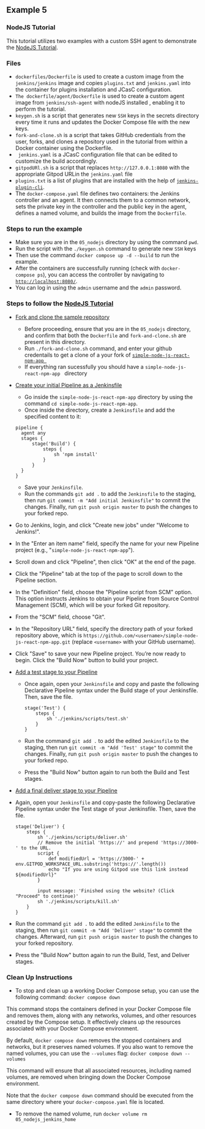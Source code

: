 ## Example 5
###  NodeJS Tutorial
This tutorial utilizes two examples with a custom SSH agent to demonstrate the [NodeJS Tutorial](https://www.jenkins.io/doc/tutorials/simple-node-js-react-npm-app/).

### Files 

* `dockerfiles/Dockerfile` is used to create a custom image from the `jenkins/jenkins` image and copies `plugins.txt` and `jenkins.yaml` into the container for plugins installation and JCasC configuration.
* `The dockerfile/agent/Dockerfile` is used to create a custom agent image from `jenkins/ssh-agent` with nodeJS installed , enabling it to perform the tutorial.
* `keygen.sh` is a script that generates new `SSH` keys in the secrets directory every time it runs and updates the Docker Compose file with the new keys.
* `fork-and-clone.sh` is a script that takes GitHub credentials from the user, forks, and clones a repository used in the tutorial from within a Docker container using the Dockerfile.
* ` jenkins.yaml` is a JCasC configuration file that can be edited to customize the build accordingly.
* `gitpodURl.sh` is a script that replaces `http://127.0.0.1:8080` with the appropriate Gitpod URLin the `jenkins.yaml` file
* `plugins.txt` is a list of plugins that are installed with the help of [`jenkins-plugin-cli`](https://www.jenkins.io/doc/book/managing/plugins/#install-with-cli).
* The `docker-compose.yaml` file defines two containers: the Jenkins controller and an agent. It then connects them to a common network, sets the private key in the controller and the public key in the agent, defines a named volume, and builds the image from the `Dockerfile`.

### Steps to run the example 

* Make sure you are in the `05_nodejs` directory by using the command `pwd`. 
* Run the script with the `./keygen.sh` command to generate new `SSH` keys 
* Then use the command `docker compose up -d --build` to run the example.
* After the containers are successfully running (check with `docker-compose ps`), you can access the controller by navigating to [`http://localhost:8080/`](http://localhost:8080/).
* You can log in using the `admin` username and the `admin` password.

### Steps to follow the [NodeJS Tutorial](https://www.jenkins.io/doc/tutorials/build-a-node-js-and-react-app-with-npm)

- [Fork and clone the sample repository](https://www.jenkins.io/doc/tutorials/build-a-node-js-and-react-app-with-npm/#fork-and-clone-the-sample-repository-on-github)

  - Before proceeding, ensure that you are in the `05_nodejs` directory, and confirm that both the `Dockerfile` and `fork-and-clone.sh` are present in this directory.
  - Run `./fork-and-clone.sh` command, and enter your github credentails to get a clone of a your fork of [`simple-node-js-react-npm-app `](https://github.com/jenkins-docs/simple-node-js-react-npm-app )  
  - If everything ran sucessfully you should have a `simple-node-js-react-npm-app ` directory 
- [Create your initial Pipeline as a Jenkinsfile](https://www.jenkins.io/doc/tutorials/build-a-node-js-and-react-app-with-npm/#create-your-pipeline-project-in-jenkins)
  
  - Go inside the `simple-node-js-react-npm-app` directory by using the command `cd simple-node-js-react-npm-app`.
  - Once inside the directory, create a `Jenkinsfile` and add the specified content to it:
  ```
  pipeline {
    agent any
    stages {
        stage('Build') {
            steps {
                sh 'npm install'
            }
        }
    }
  }
  
  ```
  - Save your `Jenkinsfile`.
  - Run the commands `git add .` to add the `Jenkinsfile` to the staging, then run `git commit -m "Add initial Jenkinsfile"` to commit the changes. Finally, run `git push origin master` to push the changes to your forked repo.
 - Go to Jenkins, login, and click "Create new jobs" under "Welcome to Jenkins!".
  - In the "Enter an item name" field, specify the name for your new Pipeline project (e.g., "`simple-node-js-react-npm-app`").

  - Scroll down and click "Pipeline", then click "OK" at the end of the page.
  - Click the "Pipeline" tab at the top of the page to scroll down to the Pipeline section.
  - In the "Definition" field, choose the "Pipeline script from SCM" option. This option instructs Jenkins to obtain your Pipeline from Source Control Management (SCM), which will be your forked Git repository.
  - From the "SCM" field, choose "Git".
  - In the "Repository URL" field, specify the directory path of your forked repository above, which is `https://github.com/<username>/simple-node-js-react-npm-app.git` (replace `<username>` with your GitHub username).
  - Click "Save" to save your new Pipeline project. You’re now ready to begin. Click the "Build Now" button to build your project.

- [Add a test stage to your Pipeline](https://www.jenkins.io/doc/tutorials/build-a-node-js-and-react-app-with-npm/#add-a-test-stage-to-your-pipeline)

  - Once again, open your `Jenkinsfile` and copy and paste the following Declarative Pipeline syntax under the Build stage of your Jenkinsfile. Then, save the file.

        stage('Test') {
            steps {
                sh './jenkins/scripts/test.sh'
            }
        }
  - Run the command `git add .` to add the edited `Jenkinsfile` to the staging, then run `git commit -m "Add 'Test' stage"` to commit the changes. Finally, run `git push origin master` to push the changes to your forked repo.
  - Press the "Build Now" button again to run both the Build and Test stages.
 - [Add a final deliver stage to your Pipeline](https://www.jenkins.io/doc/tutorials/build-a-node-js-and-react-app-with-npm/#add-a-final-deliver-stage-to-your-pipeline)
  
  - Again, open your `Jenkinsfile` and copy-paste the following Declarative Pipeline syntax under the Test stage of your Jenkinsfile. Then, save the file.

        stage('Deliver') { 
            steps {
                sh './jenkins/scripts/deliver.sh' 
                // Remove the initial 'https://' and prepend 'https://3000-' to the URL.
                script {
                    def modifiedUrl = 'https://3000-' + env.GITPOD_WORKSPACE_URL.substring('https://'.length())
                    echo "If you are using Gitpod use this link instead ${modifiedUrl}"
                }

                input message: 'Finished using the website? (Click "Proceed" to continue)' 
                sh './jenkins/scripts/kill.sh' 
            }
        }
  - Run the command `git add .` to add the edited `Jenkinsfile` to the staging, then run `git commit -m "Add 'Deliver' stage"` to commit the changes. Afterward, run `git push origin master` to push the changes to your forked repository.
  - Press the "Build Now" button again to run the Build, Test, and Deliver stages.

### Clean Up Instructions 

* To stop and clean up a working Docker Compose setup, you can use the following command:
`docker compose down` 

This command stops the containers defined in your Docker Compose file and removes them, along with any networks, volumes, and other resources created by the Compose setup.
It effectively cleans up the resources associated with your Docker Compose environment.

By default, `docker compose down` removes the stopped containers and networks, but it preserves named volumes.
If you also want to remove the named volumes, you can use the `--volumes` flag:
`docker compose down --volumes` 

This command will ensure that all associated resources, including named volumes, are removed when bringing down the Docker Compose environment.

Note that the `docker compose down` command should be executed from the same directory where your `docker-compose.yaml` file is located.
* To remove the named volume, run `docker volume rm 05_nodejs_jenkins_home` 